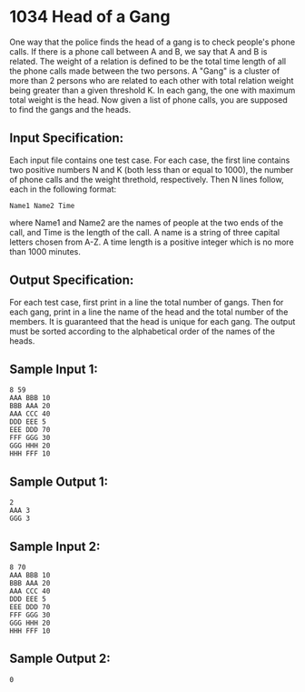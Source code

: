 # 1034 Head of a Gang
One way that the police finds the head of a gang is to check people's phone calls. If there is a phone call between A and B, we say that A and B is related. The weight of a relation is defined to be the total time length of all the phone calls made between the two persons. A "Gang" is a cluster of more than 2 persons who are related to each other with total relation weight being greater than a given threshold K. In each gang, the one with maximum total weight is the head. Now given a list of phone calls, you are supposed to find the gangs and the heads.

## Input Specification:
Each input file contains one test case. For each case, the first line contains two positive numbers N and K (both less than or equal to 1000), the number of phone calls and the weight threthold, respectively. Then N lines follow, each in the following format:

    Name1 Name2 Time

where Name1 and Name2 are the names of people at the two ends of the call, and Time is the length of the call. A name is a string of three capital letters chosen from A-Z. A time length is a positive integer which is no more than 1000 minutes.

## Output Specification:
For each test case, first print in a line the total number of gangs. Then for each gang, print in a line the name of the head and the total number of the members. It is guaranteed that the head is unique for each gang. The output must be sorted according to the alphabetical order of the names of the heads.

## Sample Input 1:
    8 59
    AAA BBB 10
    BBB AAA 20
    AAA CCC 40
    DDD EEE 5
    EEE DDD 70
    FFF GGG 30
    GGG HHH 20
    HHH FFF 10

## Sample Output 1:
    2
    AAA 3
    GGG 3

## Sample Input 2:
    8 70
    AAA BBB 10
    BBB AAA 20
    AAA CCC 40
    DDD EEE 5
    EEE DDD 70
    FFF GGG 30
    GGG HHH 20
    HHH FFF 10

## Sample Output 2:
    0